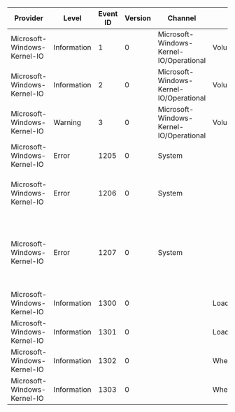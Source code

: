 Provider                     |  Level        |  Event ID  |  Version  |  Channel                                  |  Task                |  Opcode  |  Keyword       |  Message
-----------------------------|---------------|------------|-----------|-------------------------------------------|----------------------|----------|----------------|--------------------------------------------------------------------------------------------------------------------------------------------------------------------------------------------------------------------------------
Microsoft-Windows-Kernel-IO  |  Information  |  1         |  0        |  Microsoft-Windows-Kernel-IO/Operational  |  VolumeMount         |  Start   |  VolumeMounts  |  Windows has started processing the volume mount request.           Volume GUID: {VolumeGuid}           Volume Name: {VolumeName}
Microsoft-Windows-Kernel-IO  |  Information  |  2         |  0        |  Microsoft-Windows-Kernel-IO/Operational  |  VolumeMount         |  Stop    |  VolumeMounts  |  The volume has been successfully mounted.           Volume GUID: {VolumeGuid}           Volume Name: {VolumeName}
Microsoft-Windows-Kernel-IO  |  Warning      |  3         |  0        |  Microsoft-Windows-Kernel-IO/Operational  |  VolumeMount         |  Stop    |  VolumeMounts  |  Windows failed to mount the volume.           Status: {Error}           Volume GUID: {VolumeGuid}           Volume Name: {VolumeName}
Microsoft-Windows-Kernel-IO  |  Error        |  1205      |  0        |  System                                   |                      |          |                |  Windows is configured to block legacy file system filters.           Filter name: {FilterName}
Microsoft-Windows-Kernel-IO  |  Error        |  1206      |  0        |  System                                   |                      |          |                |  Legacy file system filters cannot attach to byte addressable volumes.           Filter name: {FilterName}           Volume name: {VolumeName}
Microsoft-Windows-Kernel-IO  |  Error        |  1207      |  0        |  System                                   |                      |          |                |  Dumps are disabled on the machine since there was an error enabling dump encryption: {DumpEncryptionFailureReason}.                  See http://go.microsoft.com/fwlink/?LinkId=824149 for more information on dump encryption
Microsoft-Windows-Kernel-IO  |  Information  |  1300      |  0        |                                           |  LoadBootHotPatches  |  Start   |  HotPatch      |
Microsoft-Windows-Kernel-IO  |  Information  |  1301      |  0        |                                           |  LoadBootHotPatches  |  Stop    |  HotPatch      |
Microsoft-Windows-Kernel-IO  |  Information  |  1302      |  0        |                                           |  WheaInitialize      |  Start   |  BootPerf      |
Microsoft-Windows-Kernel-IO  |  Information  |  1303      |  0        |                                           |  WheaInitialize      |  Stop    |  BootPerf      |